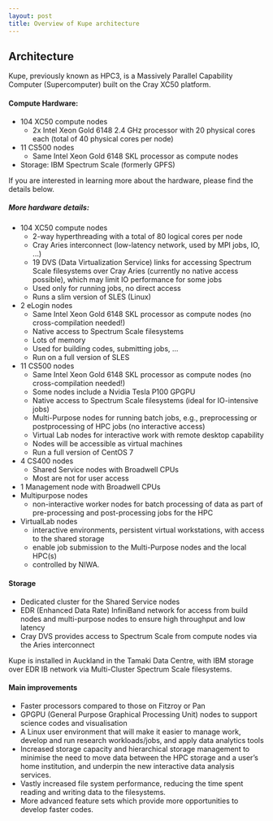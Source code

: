 ```yaml
---
layout: post
title: Overview of Kupe architecture
---
```



## Architecture

Kupe, previously known as HPC3, is a Massively Parallel Capability Computer (Supercomputer) built on the Cray XC50 platform.

#### Compute Hardware:
* 104 XC50 compute nodes
   - 2x Intel Xeon Gold 6148 2.4 GHz processor with 20 physical cores each (total of 40 physical cores per node)
* 11 CS500 nodes
   - Same Intel Xeon Gold 6148 SKL processor as compute nodes
* Storage: IBM Spectrum Scale (formerly GPFS)


If you are interested in learning more about the hardware, please find the details below.

##### More hardware details:
* 104 XC50 compute nodes
   - 2-way hyperthreading with a total of 80 logical cores per node
   - Cray Aries interconnect (low-latency network, used by MPI jobs, IO, ...)
   - 19 DVS (Data Virtualization Service) links for accessing Spectrum Scale filesystems over Cray Aries (currently no native access possible), which may limit IO performance for some jobs
   - Used only for running jobs, no direct access
   - Runs a slim version of SLES (Linux)
* 2 eLogin nodes
   - Same Intel Xeon Gold 6148 SKL processor as compute nodes (no cross-compilation needed!)
   - Native access to Spectrum Scale filesystems
   - Lots of memory
   - Used for building codes, submitting jobs, ...
   - Run on a full version of SLES
* 11 CS500 nodes
   - Same Intel Xeon Gold 6148 SKL processor as compute nodes (no cross-compilation needed!)
   - Some nodes include a Nvidia Tesla P100 GPGPU
   - Native access to Spectrum Scale filesystems (ideal for IO-intensive jobs)
   - Multi-Purpose nodes for running batch jobs, e.g., preprocessing or postprocessing of HPC jobs (no interactive access)
   - Virtual Lab nodes for interactive work with remote desktop capability
   - Nodes will be accessible as virtual machines
   - Run a full version of CentOS 7
* 4 CS400 nodes
   - Shared Service nodes with Broadwell CPUs
   - Most are not for user access
* 1 Management node with Broadwell CPUs
* Multipurpose nodes
   - non-interactive worker nodes for batch processing of data as part of pre-processing and post-processing jobs for the HPC
* VirtualLab nodes
   - interactive environments, persistent virtual workstations, with access to the shared storage
   - enable job submission to the Multi-Purpose nodes and the local HPC(s)
   - controlled by NIWA.

#### Storage
* Dedicated cluster for the Shared Service nodes
* EDR (Enhanced Data Rate) InfiniBand network for access from build nodes and multi-purpose nodes to ensure high throughput and low latency
* Cray DVS provides access to Spectrum Scale from compute nodes via the Aries interconnect

Kupe is installed in Auckland in the Tamaki Data Centre, with IBM storage over EDR IB network via
Multi-Cluster Spectrum Scale filesystems.

#### Main improvements
* Faster processors compared to those on Fitzroy or Pan
* GPGPU (General Purpose Graphical Processing Unit) nodes to support science codes and visualisation
* A Linux user environment that will make it easier to manage work, develop and run research workloads/jobs, and apply data analytics tools
* Increased storage capacity and hierarchical storage management to minimise the need to move data between the HPC storage and a user’s home institution, and underpin the new interactive data analysis services.
* Vastly increased file system performance, reducing the time spent reading and writing data to the filesystems.
* More advanced feature sets which provide more opportunities to develop faster codes.

